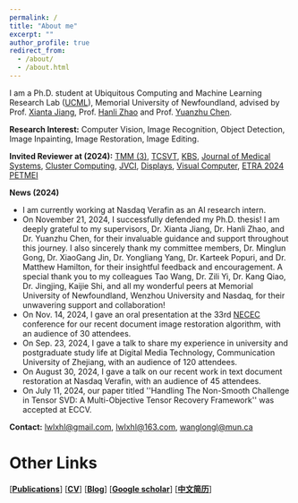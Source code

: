 ```yaml
---
permalink: /
title: "About me"
excerpt: ""
author_profile: true
redirect_from: 
  - /about/
  - /about.html
---
```


I am a Ph.D. student at Ubiquitous Computing and Machine Learning Research Lab ([UCML](https://sites.google.com/view/ucmi/home)), Memorial University of Newfoundland, advised by Prof. [Xianta Jiang](http://www.cs.mun.ca/~xiantaj/), Prof. [Hanli Zhao](http://i3s.wzu.edu.cn/info/1104/1183.htm) and Prof. [Yuanzhu Chen](http://www.cs.mun.ca/~yzchen/). 

**Research Interest:** Computer Vision, Image Recognition, Object Detection, Image Inpainting, Image Restoration, Image Editing.

**Invited Reviewer at (2024):**  [TMM (3)](https://ieeexplore.ieee.org/xpl/RecentIssue.jsp?punumber=6046), [TCSVT](https://ieeexplore.ieee.org/xpl/RecentIssue.jsp?punumber=76), [KBS](https://www.sciencedirect.com/journal/knowledge-based-systems), [Journal of Medical Systems](https://link.springer.com/journal/10916),  [Cluster Computing](https://link.springer.com/journal/10586), [JVCI](https://www.sciencedirect.com/journal/journal-of-visual-communication-and-image-representation), [Displays](https://www.sciencedirect.com/journal/displays), [Visual Computer](https://link.springer.com/journal/371), [ETRA 2024 PETMEI](https://www.petmei.org/2024/index.html)

**News (2024)**
- I am currently working at Nasdaq Verafin as an AI research intern.
- On November 21, 2024, I successfully defended my Ph.D. thesis! I am deeply grateful to my supervisors, Dr. Xianta Jiang, Dr. Hanli Zhao, and Dr. Yuanzhu Chen, for their invaluable guidance and support throughout this journey. I also sincerely thank my committee members, Dr. Minglun Gong, Dr. XiaoGang Jin, Dr. Yongliang Yang, Dr. Karteek Popuri, and Dr. Matthew Hamilton, for their insightful feedback and encouragement. 
A special thank you to my colleagues Tao Wang, Dr. Zili Yi, Dr. Kang Qiao, Dr. Jingjing, Kaijie Shi, and all my wonderful peers at Memorial University of Newfoundland, Wenzhou University and Nasdaq, for their unwavering support and collaboration!
- On Nov. 14, 2024, I gave an oral presentation at the 33rd [NECEC](https://necec.ieeenl.ca/) conference for our recent document image restoration algorithm, with an audience of 30 attendees.
- On Sep. 23, 2024, I gave a talk to share my experience in university and postgraduate study life at  Digital Media Technology, Communication University of Zhejiang, with an audience of 120 attendees.
- On August 30, 2024, I gave a talk on our recent work in text document restoration at Nasdaq Verafin, with an audience of 45 attendees.
- On July 11, 2024, our paper titled ''Handling The Non-Smooth Challenge in Tensor SVD: A Multi-Objective Tensor Recovery Framework'' was accepted at ECCV.


<!-- **Address:** Wenzhou University, Wenzhou Chashan Higher Education Park, Wenzhou, P.R. China. -->

**Contact:** lwlxhl@gmail.com, lwlxhl@163.com, wanglongl@mun.ca

# Other Links

[[**Publications**](https://longlongaaago.github.io/publications/)]   [[**CV**](https://longlongaaago.github.io/cv/)]   [[**Blog**](https://blog.csdn.net/Willen_?spm=1000.2115.3001.5343)] [[**Google scholar**](https://scholar.google.com/citations?user=TuxCf4UAAAAJ&hl=en&authuser=1)] [[**中文简历**](https://longlongaaago.github.io/chinese_cv/)] 
